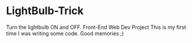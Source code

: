 # LightBulb-Trick
Turn the lightbulb ON and OFF. Front-End Web Dev Project
This is my first time I was writing some code. Good memories ;)

